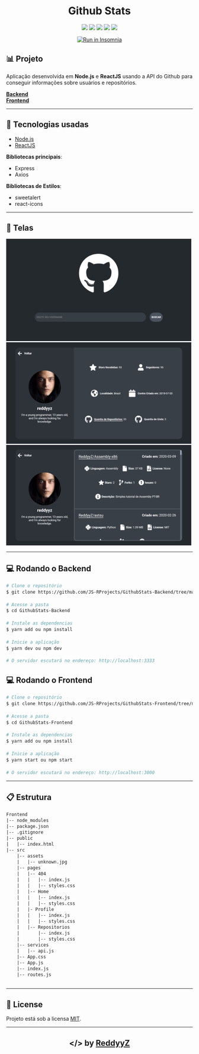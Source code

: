 <h1 align="center">Github Stats</h1>

<p align="center">
    <a href="https://githubstatss.herokuapp.com"><img src="https://img.shields.io/website?down_color=red&url=https%3A%2F%2Fempregos.herokuapp.com%2F"></a>
    <a href="https://discord.gg/v5d3PZ9"><img src="https://img.shields.io/discord/704882848364101763"></a>
    <img src="https://img.shields.io/github/repo-size/JS-RProjects/GithubStats-Backend?label=backend%20size">
    <img src="https://img.shields.io/github/repo-size/JS-RProjects/GithubStats-Frontend?label=frontend%20size">
    <img src="https://img.shields.io/badge/nodejs-14.2.0-green">
</p>
<p align="center">
    <a href="https://insomnia.rest/run/?label=GithubStats&uri=https://raw.githubusercontent.com/JS-RProjects/GithubStats/master/Insomnia_2020-07-01.json" target="_blank"><img src="https://insomnia.rest/images/run.svg" alt="Run in Insomnia"></a>
</p>

## :bar_chart: Projeto
Aplicação desenvolvida em **Node.js** e **ReactJS** usando a API do Github para conseguir informações sobre usuários e repositórios.

**[Backend](https://github.com/JS-RProjects/GithubStats-Backend/tree/master)**                                                                   
**[Frontend](https://github.com/JS-RProjects/GithubStats-Frontend/tree/master)**

---

## :rocket: Tecnologias usadas
- [Node.js](https://nodejs.org/en/)
- [ReactJS](https://reactjs.org/)

**Bibliotecas principais**:

- Express
- Axios

**Bibliotecas de Estilos**:
- sweetalert
- react-icons

---

## :file_folder: Telas

<img width="500px" src="telas/home.png">
<img width="500px" src="telas/profile.png">
<img width="500px" src="telas/repos.png">

---

## :computer: Rodando o Backend
```bash
# Clone o repositório
$ git clone https://github.com/JS-RProjects/GithubStats-Backend/tree/master

# Acesse a pasta
$ cd GithubStats-Backend

# Instale as dependencias
$ yarn add ou npm install

# Inicie a aplicação
$ yarn dev ou npm dev

# O servidor escutará no endereço: http://localhost:3333
```

## :computer: Rodando o Frontend
```bash
# Clone o repositório
$ git clone https://github.com/JS-RProjects/GithubStats-Frontend/tree/master

# Acesse a pasta
$ cd GithubStats-Frontend

# Instale as dependencias
$ yarn add ou npm install

# Inicie a aplicação
$ yarn start ou npm start

# O servidor escutará no endereço: http://localhost:3000
```

---

## :clipboard: Estrutura
```
Frontend
|-- node_modules
|-- package.json
|-- .gitignore
|-- public
|   |-- index.html
|-- src
    |-- assets
    |   |-- unknown.jpg
    |-- pages
    |   |-- 404
    |   |   |-- index.js
    |   |   |-- styles.css
    |   |-- Home
    |   |   |-- index.js
    |   |   |-- styles.css
    |   |- Profile
    |   |   |-- index.js
    |   |   |-- styles.css
    |   |-- Repositorios
    |       |-- index.js
    |       |-- styles.css
    |-- services
    |   |-- api.js
    |-- App.css
    |-- App.js
    |-- index.js
    |-- routes.js
    
```
---

## :page_with_curl: License
Projeto está sob a licensa [MIT](LICENSE).

---

<h2 align="center">&lt;/&gt; by <a href="https://github.com/ReddyyZ">ReddyyZ</a></h2>
